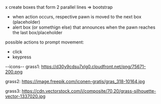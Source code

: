 <!--

See a game board on page load

Move their player by pressing a specific key

See who won the round, or if it was a tie

Use jQuery

Minimize the use of global variables

Abide by the separation of concerns principle with separate HTML, CSS, and JavaScript files

Leverage CSS styling for a pleasing and logical user experience

Stick with the KISS (Keep It Simple Stupid) and DRY (Don’t Repeat Yourself) principles

-->


x create boxes that form 2 parallel lines => bootstrap
- when action occurs, respective pawn is moved to the next box (placeholder)
- alert box (or somethign else) that announces when the pawn reaches the last box/placeholder

possible actions to prompt movement:
- click
- keypress


--icons--
grass1:
https://d30y9cdsu7xlg0.cloudfront.net/png/75671-200.png

grass2:
https://image.freepik.com/iconen-gratis/gras_318-10164.jpg

grass3:
https://cdn.vectorstock.com/i/composite/70,20/grass-silhouette-vector-1337020.jpg
